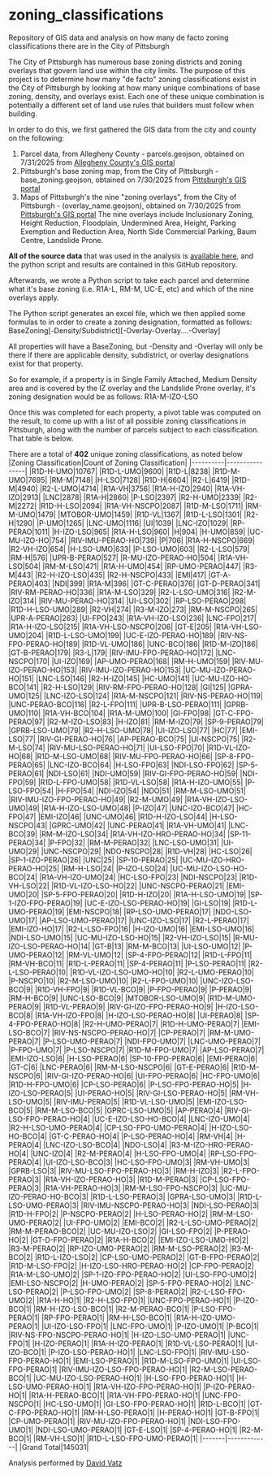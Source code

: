 # zoning_classifications

Repository of GIS data and analysis on how many de facto zoning classifications there are in the City of Pittsburgh

The City of Pittsburgh has numerous base zoning districts and zoning overlays that govern land use within the city limits. The purpose of this project is to determine how many "de facto" zoning classifications exist in the City of Pittsburgh by looking at how many unique combinations of base zoning, density, and overlays exist. Each one of these unique combination is potentially a different set of land use rules that builders must follow when building.

In order to do this, we first gathered the GIS data from the city and county on the following:
1) Parcel data, from Allegheny County - parcels.geojson, obtained on 7/31/2025 from [Allegheny County's GIS portal](https://openac-alcogis.opendata.arcgis.com/documents/1b3e5809fb964497a52ca225db492624/explore)
2) Pittsburgh's base zoning map, from the City of Pittsburgh - base_zoning.geojson, obtained on 7/30/2025 from [Pittsburgh's GIS portal](https://pghgishub-pittsburghpa.opendata.arcgis.com/datasets/e67592c2904b497b83ccf876fced7979_0/explore?location=40.430794%2C-79.979856%2C12.17)
3) Maps of Pittsburgh's the nine "zoning overlays", from the City of Pittsburgh - (overlay_name.geojson), obtained on 7/30/2025 from [Pittsburgh's GIS portal](https://pghgishub-pittsburghpa.opendata.arcgis.com/search) The nine overlays include Inclusionary Zoning, Height Reduction, Floodplain, Undermined Area, Height, Parking Exemption and Reduction Area, North Side Commercial Parking, Baum Centre, Landslide Prone.

**All of the source data** that was used in the analysis is [available here](https://drive.google.com/drive/folders/1tAAWBCRdL9UOF101u-l9g13xcutG1jkU?usp=sharing), and the python script and results are contained in this GitHub repository.

Afterwards, we wrote a Python script to take each parcel and determine what it's base zoning (i.e. R1A-L, RM-M, UC-E, etc) and which of the nine overlays apply.

The Python script generates an excel file, which we then applied some formulas to in order to create a zoning designation, formatted as follows:
BaseZoning[-Density/Subdistrict][-Overlay-Overlay....-Overlay]

All properties will have a BaseZoning, but -Density and -Overlay will only be there if there are applicable density, subdistrict, or overlay designations exist for that property.

So for example, if a property is in Single Family Attached, Medium Density area and is covered by the IZ overlay and the Landslide Prone overlay, it's zoning designation would be as follows:
R1A-M-IZO-LSO

Once this was completed for each property, a pivot table was computed on the result, to come up with a list of all possible zoning classifications in Pittsburgh, along with the number of parcels subject to each classification. That table is below.

There are a total of **402** unique zoning classifications, as noted below
|Zoning Classification|Count of Zoning Classification|
|----------|----------------|
|R1D-H-UMO|10767|
|R1D-L-UMO|9600|
|R1D-L|8238|
|R1D-M-UMO|7695|
|RM-M|7148|
|H-LSO|7128|
|R1D-H|6604|
|R2-L|6419|
|R1D-M|4940|
|R2-L-UMO|4714|
|R1A-VH|3756|
|R1A-H-IZO|2940|
|R1A-VH-IZO|2913|
|LNC|2878|
|R1A-H|2860|
|P-LSO|2397|
|R2-H-UMO|2339|
|R2-M|2272|
|R1D-H-LSO|2094|
|R1A-VH-NSCPO|2087|
|R1D-M-LSO|1711|
|RM-M-UMO|1479|
|MTOBOR-UMO|1459|
|R1D-VL|1367|
|R1D-L-LSO|1301|
|R2-H|1290|
|P-UMO|1265|
|LNC-UMO|1116|
|UI|1039|
|LNC-IZO|1029|
|RP-PERAO|1011|
|H-IZO-LSO|965|
|R1A-H-LSO|960|
|H|904|
|H-UMO|859|
|UC-MU-IZO-HO|754|
|RIV-IMU-PERAO-HO|739|
|P|706|
|R1A-H-NSCPO|669|
|R2-VH-IZO|654|
|H-LSO-UMO|633|
|P-LSO-UMO|603|
|R2-L-LSO|579|
|RM-H|576|
|UPR-B-PERAO|527|
|R-MU-IZO-PERAO-HO|504|
|R1A-VH-LSO|504|
|RM-M-LSO|471|
|R1A-H-UMO|454|
|RP-UMO-PERAO|447|
|R3-M|443|
|R2-H-IZO-LSO|435|
|R2-H-NSCPO|433|
|EMI|417|
|GT-A-PERAO|403|
|NDI|399|
|R1A-M|396|
|GT-C-PERAO|376|
|GT-D-PERAO|341|
|RIV-RM-PERAO-HO|336|
|R1A-M-LSO|329|
|R2-L-LSO-UMO|316|
|R2-M-IZO|314|
|RIV-MU-PERAO-HO|314|
|UI-LSO|302|
|RP-LSO-PERAO|298|
|R1D-H-LSO-UMO|289|
|R2-VH|274|
|R3-M-IZO|273|
|RM-M-NSCPO|265|
|UPR-A-PERAO|263|
|UI-FPO|243|
|R1A-VH-IZO-LSO|236|
|LNC-FPO|217|
|R1A-H-IZO-LSO|215|
|R1A-VH-LSO-NSCPO|206|
|GT-E|205|
|R1A-VH-LSO-UMO|204|
|R1D-L-LSO-UMO|199|
|UC-E-IZO-PERAO-HO|189|
|RIV-NS-FPO-PERAO-HO|189|
|R1D-VL-UMO|186|
|UNC-BCO|186|
|R1D-M-IZO|186|
|GT-B-PERAO|179|
|R3-L|179|
|RIV-IMU-FPO-PERAO-HO|172|
|LNC-NSCPO|170|
|UI-IZO|169|
|AP-UMO-PERAO|168|
|RM-H-UMO|159|
|RIV-MU-IZO-PERAO-HO|153|
|RIV-IMU-IZO-PERAO-HO|153|
|UC-MU-IZO-PERAO-HO|151|
|LNC-LSO|146|
|R2-H-IZO|145|
|HC-UMO|141|
|UC-MU-IZO-HO-BCO|141|
|R2-H-LSO|129|
|RIV-RM-FPO-PERAO-HO|128|
|GI|125|
|GPRA-UMO|125|
|LNC-IZO-LSO|124|
|R1A-M-NSCPO|121|
|RIV-NS-PERAO-HO|119|
|UNC-PERAO-BCO|116|
|R2-L-FPO|111|
|UPR-B-LSO-PERAO|111|
|GPRB-UMO|110|
|R1A-VH-BCO|104|
|R1A-M-UMO|100|
|GI-FPO|98|
|GT-C-FPO-PERAO|97|
|R2-M-IZO-LSO|83|
|H-IZO|81|
|RM-M-IZO|79|
|SP-9-PERAO|79|
|GPRB-LSO-UMO|79|
|R2-H-LSO-UMO|78|
|UI-IZO-LSO|77|
|HC|77|
|EMI-LSO|77|
|RIV-GI-PERAO-HO|76|
|AP-PERAO-BCO|75|
|UI-NSCPO|75|
|R2-M-LSO|74|
|RIV-MU-LSO-PERAO-HO|71|
|UI-LSO-FPO|70|
|R1D-VL-IZO-HO|68|
|R1D-M-LSO-UMO|68|
|RIV-MU-FPO-PERAO-HO|66|
|SP-8-FPO-PERAO|65|
|LNC-IZO-BCO|64|
|H-LSO-FPO|63|
|NDI-LSO-FPO|62|
|SP-5-PERAO|61|
|NDI-LSO|61|
|NDI-UMO|59|
|RIV-GI-FPO-PERAO-HO|59|
|NDI-FPO|59|
|R1D-L-FPO-UMO|58|
|R1D-VL-LSO|58|
|R1A-H-IZO-UMO|55|
|P-LSO-FPO|54|
|H-FPO|54|
|NDI-IZO|54|
|NDO|51|
|RM-M-LSO-UMO|51|
|RIV-IMU-IZO-FPO-PERAO-HO|49|
|R2-M-UMO|49|
|R1A-VH-IZO-LSO-UMO|49|
|R1A-H-IZO-LSO-UMO|48|
|P-IZO|47|
|UNC-IZO-BCO|47|
|HC-FPO|47|
|EMI-IZO|46|
|UNC-UMO|46|
|R1D-H-IZO-LSO|44|
|H-LSO-NSCPO|43|
|GPRC-UMO|42|
|UNC-PERAO|41|
|R1A-VH-UMO|41|
|LNC-BCO|39|
|RM-M-IZO-LSO|34|
|R1A-VH-IZO-HRO-PERAO-HO|34|
|SP-11-PERAO|34|
|P-FPO|32|
|RM-M-PERAO|32|
|LNC-LSO-UMO|31|
|UI-UMO|29|
|UNC-NSCPO|29|
|NDO-NSCPO|28|
|R1D-VH|28|
|HC-LSO|26|
|SP-1-IZO-PERAO|26|
|UNC|25|
|SP-10-PERAO|25|
|UC-MU-IZO-HRO-PERAO-HO|25|
|RM-H-LSO|24|
|P-IZO-LSO|24|
|UC-MU-IZO-LSO-HO-BCO|24|
|R1A-VH-IZO-UMO|24|
|HC-LSO-FPO|23|
|NDI-NSCPO|23|
|R1D-VH-LSO|22|
|R1D-VL-IZO-LSO-HO|22|
|UNC-NSCPO-PERAO|21|
|EMI-UMO|20|
|SP-5-FPO-PERAO|20|
|R1D-H-IZO|20|
|R1A-H-LSO-UMO|19|
|SP-1-IZO-FPO-PERAO|19|
|UC-E-IZO-LSO-PERAO-HO|19|
|GI-LSO|19|
|R1D-L-UMO-PERAO|19|
|EMI-NSCPO|18|
|RP-LSO-UMO-PERAO|17|
|NDO-LSO-UMO|17|
|AP-LSO-UMO-PERAO|17|
|UNC-IZO-LSO|17|
|R2-L-PERAO|17|
|EMI-IZO-HO|17|
|R2-L-LSO-FPO|16|
|H-IZO-UMO|16|
|EMI-LSO-UMO|16|
|NDI-LSO-UMO|15|
|UC-MU-IZO-LSO-HO|15|
|R2-VH-IZO-LSO|15|
|R-MU-IZO-LSO-PERAO-HO|14|
|GT-B|13|
|RM-M-BCO|13|
|UI-LSO-UMO|12|
|P-UMO-PERAO|12|
|RM-VL-UMO|12|
|SP-4-FPO-PERAO|12|
|R1D-L-FPO|11|
|RM-VH-BCO|11|
|R1D-L-PERAO|11|
|SP-4-PERAO|11|
|P-LSO-PERAO|11|
|R2-L-LSO-PERAO|10|
|R1D-VL-IZO-LSO-UMO-HO|10|
|R2-L-UMO-PERAO|10|
|P-NSCPO|10|
|R2-M-LSO-UMO|10|
|R2-L-FPO-UMO|10|
|UNC-IZO-LSO-BCO|9|
|R1D-VH-FPO|9|
|R1D-VL-BCO|9|
|P-FPO-PERAO|9|
|P-PERAO|9|
|RM-H-BCO|9|
|UNC-LSO-BCO|9|
|MTOBOR-LSO-UMO|9|
|R1D-M-UMO-PERAO|9|
|R1D-VL-PERAO|9|
|RIV-GI-IZO-FPO-PERAO-HO|9|
|H-IZO-LSO-BCO|8|
|R1A-VH-IZO-FPO|8|
|H-IZO-LSO-PERAO-HO|8|
|UI-PERAO|8|
|SP-4-FPO-PERAO-HO|8|
|R2-H-UMO-PERAO|7|
|R1D-H-UMO-PERAO|7|
|EMI-LSO-BCO|7|
|RIV-NS-NSCPO-PERAO-HO|7|
|CP-PERAO|7|
|RM-M-UMO-PERAO|7|
|P-LSO-UMO-PERAO|7|
|NDI-FPO-UMO|7|
|LNC-UMO-PERAO|7|
|P-FPO-UMO|7|
|P-LSO-NSCPO|7|
|R1D-M-FPO-UMO|7|
|AP-LSO-PERAO|7|
|EMI-IZO-LSO|6|
|H-LSO-PERAO|6|
|SP-10-FPO-PERAO|6|
|EMI-PERAO|6|
|GT-C|6|
|LNC-PERAO|6|
|RM-M-LSO-NSCPO|6|
|GT-E-PERAO|6|
|R1D-M-NSCPO|6|
|RIV-GI-IZO-PERAO-HO|6|
|UI-FPO-PERAO|6|
|HC-FPO-UMO|6|
|R1D-H-FPO-UMO|6|
|CP-LSO-PERAO|6|
|P-LSO-FPO-PERAO-HO|5|
|H-IZO-LSO-PERAO|5|
|UI-PERAO-HO|5|
|RIV-GI-LSO-PERAO-HO|5|
|RM-VH-LSO-UMO|5|
|RIV-IMU-PERAO|5|
|R1D-VL-LSO-UMO|5|
|EMI-IZO-LSO-BCO|5|
|RM-M-LSO-BCO|5|
|GPRC-LSO-UMO|5|
|AP-PERAO|4|
|RIV-GI-LSO-FPO-PERAO-HO|4|
|UC-E-IZO-LSO-HO-BCO|4|
|LNC-IZO-UMO|4|
|R2-H-LSO-UMO-PERAO|4|
|CP-LSO-FPO-UMO-PERAO|4|
|H-IZO-LSO-HO-BCO|4|
|GT-C-PERAO-HO|4|
|P-LSO-PERAO-HO|4|
|RM-VH|4|
|H-PERAO|4|
|LNC-IZO-LSO-BCO|4|
|NDO-LSO|4|
|R3-M-IZO-HRO-PERAO-HO|4|
|UNC-IZO|4|
|R2-M-PERAO|4|
|H-LSO-FPO-UMO|4|
|RP-LSO-FPO-PERAO|4|
|UI-IZO-LSO-BCO|3|
|HC-LSO-FPO-UMO|3|
|RM-VH-UMO|3|
|GPRB-LSO|3|
|RIV-MU-LSO-FPO-PERAO-HO|3|
|RM-H-IZO|3|
|R2-L-FPO-PERAO|3|
|R1A-VH-IZO-PERAO-HO|3|
|R1D-M-PERAO|3|
|CP-LSO-FPO-PERAO|3|
|R1A-VH-PERAO-HO|3|
|RM-M-LSO-FPO-NSCPO|3|
|UC-MU-IZO-PERAO-HO-BCO|3|
|R1D-L-LSO-PERAO|3|
|GPRA-LSO-UMO|3|
|R1D-L-LSO-UMO-PERAO|3|
|RIV-IMU-NSCPO-PERAO-HO|3|
|NDI-LSO-PERAO|3|
|R1D-H-FPO|2|
|P-NSCPO-PERAO|2|
|H-LSO-PERAO-HO|2|
|RM-M-LSO-UMO-PERAO|2|
|UI-FPO-UMO|2|
|EMI-BCO|2|
|R2-L-LSO-UMO-PERAO|2|
|RM-M-PERAO-BCO|2|
|UC-MU-IZO-LSO|2|
|GI-LSO-FPO|2|
|P-PERAO-HO|2|
|GT-D-FPO-PERAO|2|
|R1A-H-BCO|2|
|EMI-IZO-LSO-UMO-HO|2|
|R3-M-PERAO|2|
|RP-IZO-UMO-PERAO|2|
|RM-M-LSO-PERAO|2|
|R3-M-BCO|2|
|R1D-L-IZO-LSO|2|
|CP-LSO-UMO-PERAO|2|
|GT-B-FPO-PERAO|2|
|R1D-M-LSO-FPO|2|
|H-IZO-LSO-HRO-PERAO-HO|2|
|CP-FPO-PERAO|2|
|R1A-M-LSO-UMO|2|
|SP-1-IZO-FPO-PERAO-HO|2|
|UI-LSO-FPO-UMO|2|
|EMI-LSO-NSCPO|2|
|H-UMO-PERAO|2|
|SP-5-FPO-PERAO-HO|2|
|LNC-LSO-PERAO|2|
|P-LSO-FPO-UMO|2|
|SP-8-PERAO|2|
|R2-L-LSO-FPO-UMO|2|
|R1A-H-HO|1|
|R2-H-LSO-FPO|1|
|UNC-FPO-PERAO-HO|1|
|P-IZO-BCO|1|
|RM-H-IZO-LSO-BCO|1|
|R2-M-PERAO-BCO|1|
|P-LSO-FPO-PERAO|1|
|RP-FPO-PERAO|1|
|RM-H-LSO-BCO|1|
|R1A-H-IZO-UMO-PERAO|1|
|UI-IZO-LSO-FPO|1|
|LNC-FPO-UMO|1|
|P-IZO-UMO|1|
|P-BCO|1|
|RIV-NS-FPO-NSCPO-PERAO-HO|1|
|H-IZO-LSO-UMO-PERAO|1|
|UNC-FPO|1|
|H-IZO-PERAO|1|
|R1A-H-IZO-PERAO|1|
|R1D-VL-LSO-PERAO|1|
|UI-IZO-BCO|1|
|P-IZO-LSO-PERAO-HO|1|
|LNC-LSO-FPO|1|
|RIV-IMU-LSO-FPO-PERAO-HO|1|
|EMI-LSO-PERAO|1|
|R1D-M-LSO-FPO-UMO|1|
|UI-LSO-FPO-PERAO|1|
|RIV-IMU-IZO-LSO-FPO-PERAO-HO|1|
|R2-M-LSO-PERAO-BCO|1|
|UC-MU-IZO-LSO-PERAO-HO|1|
|H-LSO-FPO-PERAO-HO|1|
|H-LSO-UMO-PERAO-HO|1|
|R1A-VH-IZO-FPO-PERAO-HO|1|
|P-IZO-PERAO-HO|1|
|R1A-H-PERAO-BCO|1|
|R1A-VH-FPO-PERAO-HO|1|
|UNC-FPO-NSCPO|1|
|HC-LSO-UMO|1|
|GI-LSO-FPO-PERAO-HO|1|
|R1D-L-BCO|1|
|GT-C-FPO-PERAO-HO|1|
|RM-H-LSO-PERAO|1|
|H-PERAO-HO|1|
|GT-B-FPO|1|
|CP-UMO-PERAO|1|
|RIV-MU-IZO-FPO-PERAO-HO|1|
|NDI-LSO-FPO-UMO|1|
|NDI-LSO-UMO-PERAO|1|
|GT-E-LSO|1|
|SP-4-PERAO-HO|1|
|R2-M-BCO|1|
|RM-VH-LSO|1|
|R1D-L-LSO-FPO-UMO-PERAO|1|
|-------|-------------|
|Grand Total|145031|

Analysis performed by [David Vatz](https://github.com/davidvatz)

